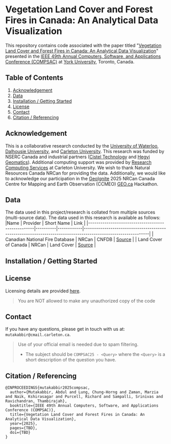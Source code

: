 # Vegetation Land Cover and Forest Fires in Canada: An Analytical Data Visualization

This repository contains code associated with the paper titled "[Vegetation Land Cover and Forest Fires in Canada: An Analytical Data Visualization]()" presented in the [IEEE 49th Annual Computers, Software, and Applications Conference (COMPSAC)](https://ieeecompsac.computer.org/2025/) at [York University](https://www.yorku.ca/), Toronto, Canada.

## Table of Contents
1. [Acknowledgement](#acknowledgement)  
2. [Data](#license)
3. [Installation / Getting Started](#installation--getting-started)
4. [License](#license)
5. [Contact](#contact)
6. [Citation / Referencing](#citation--referencing)

## Acknowledgement
This is a collaborative research conducted by the [University of Waterloo](https://uwaterloo.ca/), [Dalhousie University](https://www.dal.ca/), and [Carleton University](https://carleton.ca/).
This research was funded by NSERC Canada and industrial partners ([Cistel Technology](https://cistel.com/) and [Hegyi Geomatics](https://hegyigeomatics.com/)).
Additional computing support was provided by [Research Computing Services](https://carleton.ca/rcs/) at Carleton University.
We wish to thank Natural Resources Canada NRCan for providing the data.
Additionally, we would like to acknowledge our participation in the [GeoIgnite](https://geoignite.ca/) 2025 NRCan Canada Centre for Mapping and Earth Observation (CCMEO) [GEO.ca](https://geo.ca/home/) Hackathon.

## Data
The data used in this project/research is collated from multiple sources (multi-source data).
The data used in this research is available as follows:
|Name                                               | Provider | Short Name | Link                                                                                                         |
|---------------------------------------------------|----------|------------|--------------------------------------------------------------------------------------------------------------|
| Canadian National Fire Database                   | NRCan    | CNFDB      | [Source](http://cwfis.cfs.nrcan.gc.ca/datamart)                                                              |
| Land Cover of Canada                              | NRCan    | Land Cover | [Source](https://open.canada.ca/data/en/dataset/11990a35-912e-4002-b197-d57dd88836d7)                        |


## Installation / Getting Started


## License
Licensing details are provided [here](LICENSE).
> You are NOT allowed to make any unauthorized copy of the code


## Contact
If you have any questions, please get in touch with us at: `mutakabbir@cmail.carleton.ca`.
> Use of your official email is needed due to spam filtering.
> * The subject should be `COMPSAC25 - <Query>` where the `<Query>` is a short description of the question you have.

## Citation / Referencing
```
@INPROCEEDINGS{mutakabbir2025compsac,
  author={Mutakabbir, Abdul and Lung, Chung-Horng and Zaman, Marzia and Naik, Kshirasagar and Purcell, Richard and Sampalli, Srinivas and Ravichandran, Thambirajah},
  booktitle={IEEE 49th Annual Computers, Software, and Applications Conference (COMPSAC)}, 
  title={Vegetation Land Cover and Forest Fires in Canada: An Analytical Data Visualization}, 
  year={2025},
  pages={TBD},
  doi={TBD}
}
```
